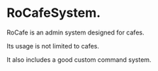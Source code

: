 # RoCafeSystem.

RoCafe is an admin system designed for cafes.

Its usage is not limited to cafes.

It also includes a good custom command system.
